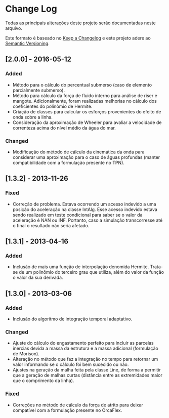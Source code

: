 # Change Log
Todas as principais alterações deste projeto serão documentadas neste arquivo.

Este formato é baseado no [Keep a Changelog](http://keepachangelog.com/)
e este projeto adere ao [Semantic Versioning](http://semver.org/).


## [2.0.0] - 2016-05-12
### Added
- Método para o cálculo do percentual submerso (caso de elemento parcialmente 
submerso).
- Método para cálculo da força de fluido interno para análise de riser e
mangote. Adicionalmente, foram realizadas melhorias no cálculo dos 
coeficientes do polinômio de Hermite.
- Criação de classes para calcular os esforços provenientes do efeito de onda
sobre a linha.
- Consideração da aproximação de Wheeler para avaliar a velocidade de 
correnteza acima do nível médio da água do mar.

### Changed
- Modificação do método de cálculo da cinemática da onda para considerar uma
aproximação para o caso de águas profundas (manter compatibilidade com a
formulação presente no TPN).


## [1.3.2] - 2013-11-26
### Fixed
- Correção de problema. Estava ocorrendo um acesso indevido a uma posição do
aceleração na classe IntAlg. Esse acesso indevido estava sendo realizado em
teste condicional para saber se o valor da aceleração é NAN ou INF. 
Portanto, caso a simulação transcorresse até o final o resultado não seria 
afetado.


## [1.3.1] - 2013-04-16
### Added
- Inclusão de mais uma função de interpolação denomida Hermite. Trata-se de 
um polinômio do terceiro grau que utiliza, além do valor da função o valor
da sua derivada.


## [1.3.0] - 2013-03-06
### Added
- Inclusão do algoritmo de integração temporal adaptativo.

### Changed
- Ajuste do cálculo do engastamento perfeito para incluir as parcelas 
inercias devida a massa da estrutura e a massa adicional (formulação
de Morison).
- Alteração no método que faz a integração no tempo para retornar um valor
informando se o cálculo foi bem sucecido ou não.
- Ajustes na geração da malha feita pela classe Line, de forma a permitir que
a geração de malhas curtas (distância entre as extremidades maior que o 
comprimento da linha).

### Fixed
- Correções no método de cálculo da força de atrito para deixar compatível
com a formulação presente no OrcaFlex.
